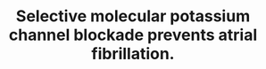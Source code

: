 ---
layout: page
header: no
#
# Content
#
subheadline: "Recent Publication"
title: "Selective molecular potassium channel blockade prevents atrial fibrillation.
"
teaser: "Selective molecular potassium channel blockade prevents atrial fibrillation.
"
categories: [Publications]
tags: [Cardiology]
---